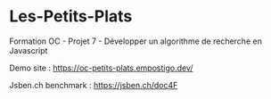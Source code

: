 # Les-Petits-Plats

Formation OC - Projet 7 - Développer un algorithme de recherche en Javascript

Demo site : <https://oc-petits-plats.empostigo.dev/>

Jsben.ch benchmark : <https://jsben.ch/doc4F>
